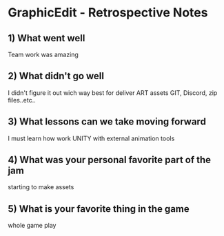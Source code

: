 # GraphicEdit - Retrospective Notes

## 1) What went well

Team work was amazing

## 2) What didn't go well

I didn't figure it out wich way best for deliver ART assets GIT, Discord, zip files..etc..

## 3) What lessons can we take moving forward

I must learn how work UNITY with external animation tools

## 4) What was your personal favorite part of the jam

starting to make assets

## 5) What is your favorite thing in the game

whole game play
